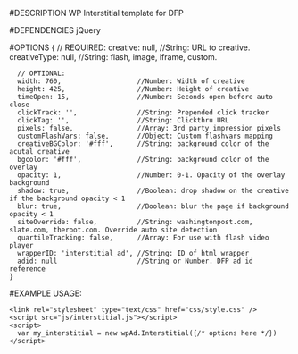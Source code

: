 #DESCRIPTION
WP Interstitial template for DFP

#DEPENDENCIES
jQuery

#OPTIONS
    {
      // REQUIRED:
      creative: null,               //String: URL to creative.
      creativeType: null,           //String: flash, image, iframe, custom.

      // OPTIONAL:
      width: 760,                   //Number: Width of creative
      height: 425,                  //Number: Height of creative
      timeOpen: 15,                 //Number: Seconds open before auto close
      clickTrack: '',               //String: Prepended click tracker
      clickTag: '',                 //String: Clickthru URL
      pixels: false,                //Array: 3rd party impression pixels
      customFlashVars: false,       //Object: Custom flashvars mapping
      creativeBGColor: '#fff',      //String: background color of the acutal creative
      bgcolor: '#fff',              //String: background color of the overlay
      opacity: 1,                   //Number: 0-1. Opacity of the overlay background
      shadow: true,                 //Boolean: drop shadow on the creative if the background opacity < 1
      blur: true,                   //Boolean: blur the page if background opacity < 1
      siteOverride: false,          //String: washingtonpost.com, slate.com, theroot.com. Override auto site detection
      quartileTracking: false,      //Array: For use with flash video player
      wrapperID: 'interstitial_ad', //String: ID of html wrapper
      adid: null                    //String or Number. DFP ad id reference
    }

#EXAMPLE USAGE:

    <link rel="stylesheet" type="text/css" href="css/style.css" />
    <script src="js/interstitial.js"></script>
    <script>
      var my_interstitial = new wpAd.Interstitial({/* options here */})
    </script>